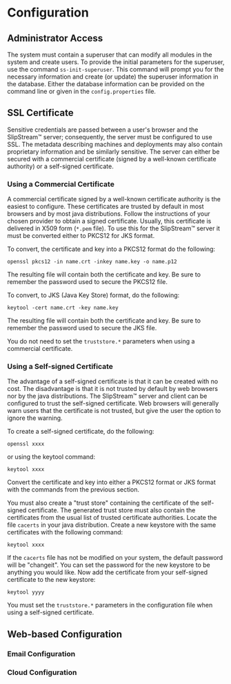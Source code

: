 # Configuration

## Administrator Access

The system must contain a superuser that can modify all modules in the
system and create users. To provide the initial parameters for the
superuser, use the command `ss-init-superuser`. This command will prompt
you for the necessary information and create (or update) the superuser
information in the database. Either the database information can be
provided on the command line or given in the `config.properties` file.

## SSL Certificate

Sensitive credentials are passed between a user's browser and the
SlipStream™ server; consequently, the server must be configured to use
SSL. The metadata describing machines and deployments may also contain
proprietary information and be similarly sensitive. The server can
either be secured with a commercial certificate (signed by a well-known
certificate authority) or a self-signed certificate.

### Using a Commercial Certificate

A commercial certificate signed by a well-known certificate authority is
the easiest to configure. These certificates are trusted by default in
most browsers and by most java distributions. Follow the instructions of
your chosen provider to obtain a signed certificate. Usually, this
certificate is delivered in X509 form (`*.pem` file). To use this for
the SlipStream™ server it must be converted either to PKCS12 for JKS
format.

To convert, the certificate and key into a PKCS12 format do the
following:

    openssl pkcs12 -in name.crt -inkey name.key -o name.p12

The resulting file will contain both the certificate and key. Be sure to
remember the password used to secure the PKCS12 file.

To convert, to JKS (Java Key Store) format, do the following:

    keytool -cert name.crt -key name.key

The resulting file will contain both the certificate and key. Be sure to
remember the password used to secure the JKS file.

You do not need to set the `truststore.*` parameters when using a
commercial certificate.

### Using a Self-signed Certificate

The advantage of a self-signed certificate is that it can be created
with no cost. The disadvantage is that it is not trusted by default by
web browsers nor by the java distributions. The SlipStream™ server and
client can be configured to trust the self-signed certificate. Web
browsers will generally warn users that the certificate is not trusted,
but give the user the option to ignore the warning.

To create a self-signed certificate, do the following:

    openssl xxxx

or using the keytool command:

    keytool xxxx

Convert the certificate and key into either a PKCS12 format or JKS
format with the commands from the previous section.

You must also create a "trust store" containing the certificate of the
self-signed certificate. The generated trust store must also contain the
certificates from the usual list of trusted certificate authorities.
Locate the file `cacerts` in your java distribution. Create a new
keystore with the same certificates with the following command:

    keytool xxxx

If the `cacerts` file has not be modified on your system, the default
password will be "changeit". You can set the password for the new
keystore to be anything you would like. Now add the certificate from
your self-signed certificate to the new keystore:

    keytool yyyy

You must set the `truststore.*` parameters in the configuration file
when using a self-signed certificate.

## Web-based Configuration

### Email Configuration

### Cloud Configuration

